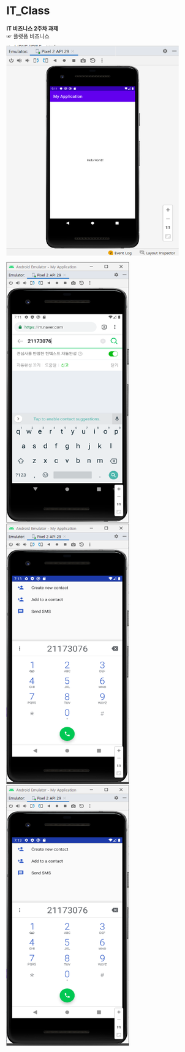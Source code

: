 # IT_Class
**IT 비즈니스 2주차 과제**\
☞ 플랫폼 비즈니스

<img height="550" width="450" src="./jpg/과제2.png"></img>

<img height="680" width="320" src="./jpg/네이버.png"></img>
<img height="680" width="320" src="./jpg/메인화면.png"></img>
<img height="680" width="320" src="./jpg/전화걸기.png"></img>

